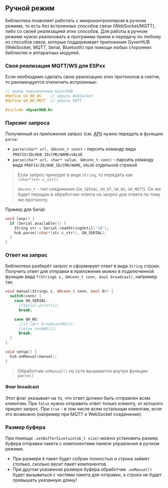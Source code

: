 ## Ручной режим
Библиотека позволяет работать с микроконтроллером в ручном режиме, то есть без встроенных способов связи (WebSocket/MQTT), либо со своей реализацией этих способов. Для работы в ручном режиме нужно реализовать в программа прием и передачу по любому из способов связи, которые поддерживает приложение GyverHUB (WebSocket, MQTT, Serial, Bluetooth) при помощи любых сторонних библиотек и аппаратных модулей.

### Своя реализация MQTT/WS для ESPxx
Если необходимо сделать свою реализацию этих протоколов в скетче, то рекомендуется отключить встроенные:
```cpp
// перед подключением GyverHUB
#define GH_NO_WS    // убрать WebSocket
#define GH_NO_MQTT  // убрать MQTT

#include <GyverHUB.h>
```

### Парсинг запроса
Полученный из приложения запрос (см. [API](https://github.com/GyverLibs/GyverHUB/wiki#api)) нужно передать в функцию `parse`:
- `parse(char* url, GHconn_t conn)` - парсить команду вида `PREFIX/ID/HUB_ID/CMD/NAME=VALUE`
- `parse(char* url, char* value, GHconn_t conn)` - парсить команду вида `PREFIX/ID/HUB_ID/CMD/NAME`, `VALUE` отдельной строкой

> Если запрос приходит в виде `String`, то передать как `(char*)str.c_str()`

> `GHconn_t` - тип соединения (`GH_SERIAL`, `GH_BT`, `GH_WS`, `GH_MQTT`). Он же будет передан в обработчик ответа на запрос для ответа по тому же протоколу.

Пример для Serial:
```cpp
void loop() {
  if (Serial.available()) {
    String str = Serial.readStringUntil('\0');
    hub.parse((char*)str.c_str(), GH_SERIAL);
  }
}
```

### Ответ на запрос
Библиотека разберёт запрос и сформирует ответ в виде `String` строки. Получить ответ для отправки в приложение можно в подключенной функции вида `f(String& s, GHconn_t conn, bool broadcast)`, например так:

```cpp
void manual(String& s, GHconn_t conn, bool br) {
  switch(conn) {
    case GH_SERIAL:
      //Serial.print(s);
      break;

    case GH_WS:
      //if (br) broadcastWS(s);
      //else sendWS(s);
      break;
  }
}

void setup() {
  hub.onManual(manual);
}
```

> Обработчик `onManual()` по сути вызывается внутри функции `parse()`

#### Флаг broadcast
Этот флаг указывает на то, что ответ должен быть отправлен всем клиентам. При `false` нужно отправить ответ только клиенту, от которого пришел запрос. При `true` - в том числе всем остальным клиентам, если это возможно (например при MQTT и WebSocket соединении).

### Размер буфера
При помощи `.setBufferSize(uint16_t size)` можно установить размер буфера отправки пакета с компонентами панели управления в ручном режиме. 
- При размере `0` пакет будет собран полностью и строка займет столько, сколько весит пакет компонентов
- При другом указанном размере буфера обработчик `.onManual()` будет вызываться с частями пакета для отправки, а строка не будет превышать указанную длину!